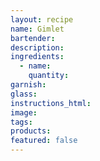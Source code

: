 ```yaml
---
layout: recipe
name: Gimlet
bartender:
description:
ingredients:
  - name:
    quantity:
garnish:
glass:
instructions_html:
image:
tags:
products:
featured: false
---
```

